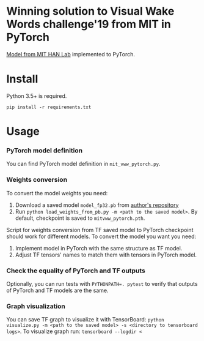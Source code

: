 # Winning solution to Visual Wake Words challenge'19 from MIT in PyTorch

[Model from MIT HAN Lab](https://github.com/mit-han-lab/VWW) implemented to PyTorch.

# Install

Python 3.5+ is required.

`pip install -r requirements.txt`

# Usage

### PyTorch model definition

You can find PyTorch model definition in `mit_vww_pytorch.py`.

### Weights conversion

To convert the model weights you need:

1. Download a saved model `model_fp32.pb` from [author's repository](https://github.com/mit-han-lab/VWW)
2. Run `python load_weights_from_pb.py -m <path to the saved model>`. By default, checkpoint is saved to `mitvww_pytorch.pth`.

Script for weights conversion from TF saved model to PyTorch checkpoint should work for different models.
To convert the model you want you need:

1. Implement model in PyTorch with the same structure as TF model.
2. Adjust TF tensors' names to match them with tensors in PyTorch model.

### Check the equality of PyTorch and TF outputs

Optionally, you can run tests with `PYTHONPATH=. pytest` to verify that outputs of PyTorch and TF models are the same.

### Graph visualization

You can save TF graph to visualize it with TensorBoard: 
`python visualize.py -m <path to the saved model> -s <directory to tensorboard logs>`.
To visualize graph run: `tensorboard --logdir <`